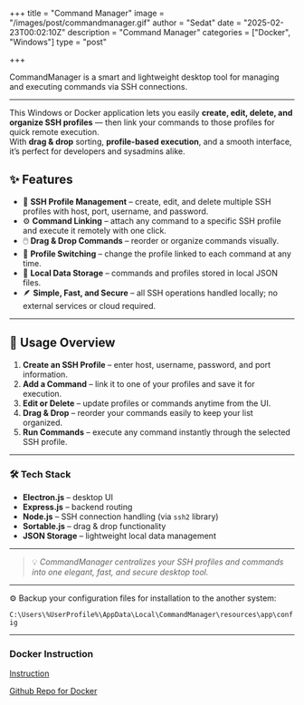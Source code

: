 +++
title = "Command Manager"
image = "/images/post/commandmanager.gif"
author = "Sedat"
date = "2025-02-23T00:02:10Z"
description = "Command Manager"
categories = ["Docker", "Windows"]
type = "post"

+++

CommandManager is a smart and lightweight desktop tool for managing and executing commands via SSH connections.

***

This Windows or Docker application lets you easily **create, edit, delete, and organize SSH profiles** — then link your commands to those profiles for quick remote execution.  
With **drag & drop** sorting, **profile-based execution**, and a smooth interface, it’s perfect for developers and sysadmins alike.

## ✨ Features

- 🔑 **SSH Profile Management** – create, edit, and delete multiple SSH profiles with host, port, username, and password.  
- ⚙️ **Command Linking** – attach any command to a specific SSH profile and execute it remotely with one click.  
- 🖱️ **Drag & Drop Commands** – reorder or organize commands visually.  
- 🧩 **Profile Switching** – change the profile linked to each command at any time.  
- 🧠 **Local Data Storage** – commands and profiles stored in local JSON files.  
- 🪶 **Simple, Fast, and Secure** – all SSH operations handled locally; no external services or cloud required.

---

## 🚀 Usage Overview

1. **Create an SSH Profile** – enter host, username, password, and port information.  
2. **Add a Command** – link it to one of your profiles and save it for execution.  
3. **Edit or Delete** – update profiles or commands anytime from the UI.  
4. **Drag & Drop** – reorder your commands easily to keep your list organized.  
5. **Run Commands** – execute any command instantly through the selected SSH profile.

---

### 🛠️ Tech Stack

- **Electron.js** – desktop UI  
- **Express.js** – backend routing  
- **Node.js** – SSH connection handling (via `ssh2` library)  
- **Sortable.js** – drag & drop functionality  
- **JSON Storage** – lightweight local data management  

---

> 💡 *CommandManager centralizes your SSH profiles and commands into one elegant, fast, and secure desktop tool.*

---

⚙️ Backup your configuration files for installation to the another system:

`C:\Users\%UserProfile%\AppData\Local\CommandManager\resources\app\config`

---

### Docker Instruction

[Instruction](https://hub.docker.com/r/eaeoz/command-manager-docker)

[Github Repo for Docker](https://github.com/eaeoz/command-manager-docker)
